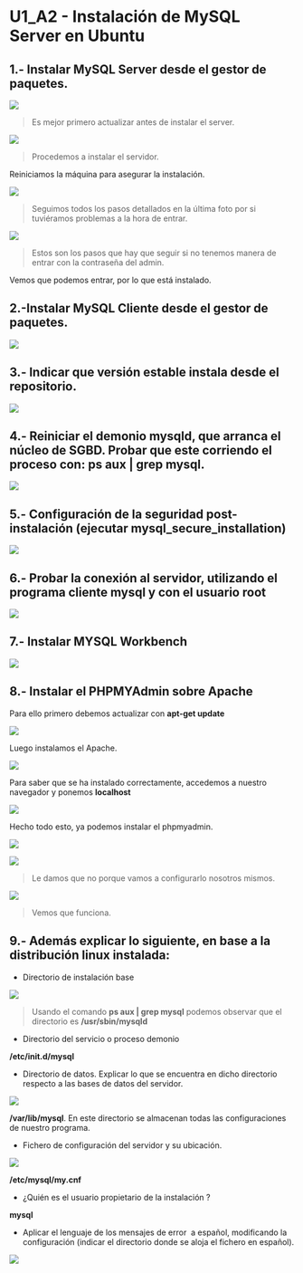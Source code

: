 # U1_A2 - Instalación de MySQL Server en Ubuntu

## 1.- Instalar MySQL Server desde el gestor de paquetes.

![](./img/img1.PNG)

> Es mejor primero actualizar antes de instalar el server.

![](./img/img1.PNG)

 > Procedemos a instalar el servidor.

 Reiniciamos la máquina para asegurar la instalación.

 ![](./img/img4.PNG)

 > Seguimos todos los pasos detallados en la última foto por si
 tuviéramos problemas a la hora de entrar.

![](./img/img5.PNG)

> Estos son los pasos que hay que seguir si no tenemos manera de entrar
con la contraseña del admin.

Vemos que podemos entrar, por lo que está instalado.

## 2.-Instalar MySQL Cliente desde el gestor de paquetes.

![](./img/img9.PNG)

## 3.- Indicar que versión estable instala desde el repositorio.

![](./img/img6.PNG)

## 4.- Reiniciar el demonio mysqld, que arranca el núcleo de SGBD. Probar que este corriendo el proceso con: ps aux | grep mysql.

![](./img/img7.PNG)

## 5.- Configuración de la seguridad post-instalación (ejecutar mysql_secure_installation)

![](./img/img8.PNG)

## 6.- Probar la conexión al servidor, utilizando el programa cliente mysql y con el usuario root

![](./img/img10.PNG)

## 7.- Instalar MYSQL Workbench

![](./img/img11.PNG)

## 8.- Instalar el PHPMYAdmin sobre Apache

Para ello primero debemos actualizar con **apt-get update**

![](./img/img18.PNG)

Luego instalamos el Apache.

![](./img/19.PNG)

Para saber que se ha instalado correctamente, accedemos a nuestro navegador y ponemos **localhost**

![](./img/img20.PNG)

Hecho todo esto, ya podemos instalar el phpmyadmin.

![](./img/img13.PNG)

![](./img/img14.PNG)

> Le damos que no porque vamos a configurarlo nosotros mismos.

![](./img/img21.PNG)

> Vemos que funciona.

## 9.- Además explicar lo siguiente, en base a la distribución linux instalada:

* Directorio de instalación base

![](./img/img15.PNG)

> Usando el comando **ps aux | grep mysql** podemos observar que el directorio es **/usr/sbin/mysqld**


* Directorio del servicio o proceso demonio

**/etc/init.d/mysql**

* Directorio de datos. Explicar lo que se encuentra en dicho directorio respecto a las bases de datos del servidor.

![](./img/img16.PNG)

**/var/lib/mysql**. En este directorio se almacenan todas las configuraciones de nuestro programa.

* Fichero de configuración del servidor y su ubicación.

![](./img/img17.PNG)

**/etc/mysql/my.cnf**

* ¿Quién es el usuario propietario de la instalación ?

**mysql**

* Aplicar el lenguaje de los mensajes de error  a español, modificando la configuración (indicar el directorio donde se aloja el fichero en español).

![](./img/img22.PNG)
